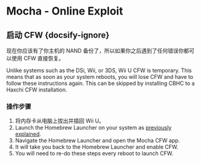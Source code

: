 # Mocha - Online Exploit

## 启动 CFW {docsify-ignore}

现在你应该有了你主机的 NAND 备份了，所以如果你之后遇到了任何错误你都可以使用 CFW 直接恢复。

Unlike systems such as the DSi, Wii, or 3DS, Wii U CFW is temporary. This means that as soon as your system reboots, you will lose CFW and have to follow these instructions again. This can be skipped by installing CBHC to a Haxchi CFW installation.

### 操作步骤

1. 将内存卡从电脑上拔出并插回 Wii U。
1. Launch the Homebrew Launcher on your system as [previously explained](browser-exploit).
1. Navigate the Homebrew Launcher and open the Mocha CFW app.
1. It will take you back to the Homebrew Launcher and enable CFW.
1. You will need to re-do these steps every reboot to launch CFW.
